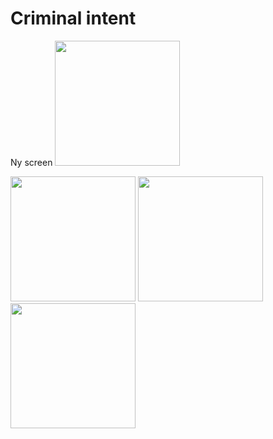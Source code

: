 # Criminal intent
<p>
   <p> 
       Ny screen
       <img src="https://i.imgur.com/vlM2aQt.png" width = "200" > 
   </p>
    <img src="https://i.imgur.com/vlM2aQt.png" width = "200"  >
    <img src="https://i.imgur.com/vlM2aQt.png" width = "200"  >
    <img src="https://i.imgur.com/vlM2aQt.png" width = "200"  >
</p>
